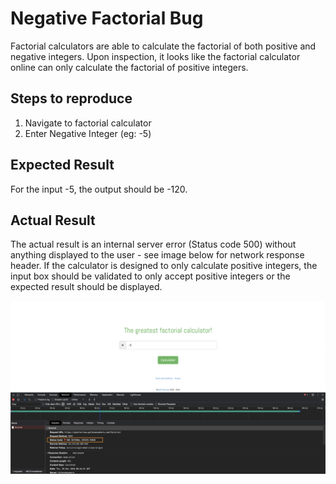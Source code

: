 # Negative Factorial Bug
Factorial calculators are able to calculate the factorial of both positive and negative integers. Upon inspection, it looks like the factorial calculator online can only calculate the factorial of positive integers. 

## Steps to reproduce
1. Navigate to factorial calculator
2. Enter Negative Integer (eg: -5)

## Expected Result
For the input -5, the output should be -120. 

## Actual Result
The actual result is an internal server error (Status code 500) without anything displayed to the user - see image below for network response header. If the calculator is designed to only calculate positive integers, the input box should be validated to only accept positive integers or the expected result should be displayed.

![alt text](images/negative-response-header.png)